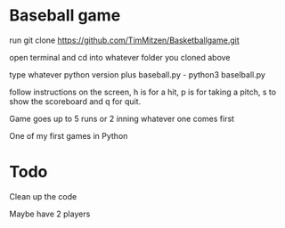 # Baseball game
run git clone https://github.com/TimMitzen/Basketballgame.git

open terminal and cd into whatever folder you cloned above

type whatever python version plus baseball.py - python3 baselball.py

follow instructions on the screen, h is for a hit, p is for taking a pitch, s to show the scoreboard and q for quit.

Game goes up to 5 runs or 2 inning whatever one comes first

One of my first games in Python

# Todo

Clean up the code

Maybe have 2 players
